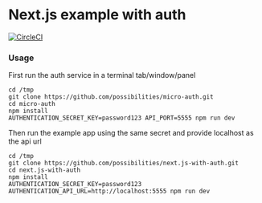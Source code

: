 # Next.js example with auth

[![CircleCI](https://circleci.com/gh/possibilities/next.js-with-auth.svg?style=svg)](https://circleci.com/gh/possibilities/next.js-with-auth)

### Usage

First run the auth service in a terminal tab/window/panel

```
cd /tmp
git clone https://github.com/possibilities/micro-auth.git
cd micro-auth
npm install
AUTHENTICATION_SECRET_KEY=password123 API_PORT=5555 npm run dev
```

Then run the example app using the same secret and provide localhost as the api url

```
cd /tmp
git clone https://github.com/possibilities/next.js-with-auth.git
cd next.js-with-auth
npm install
AUTHENTICATION_SECRET_KEY=password123 AUTHENTICATION_API_URL=http://localhost:5555 npm run dev
```
